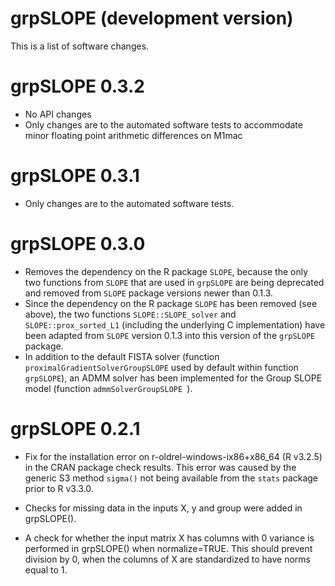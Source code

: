 # grpSLOPE (development version)

This is a list of software changes.

# grpSLOPE 0.3.2

* No API changes
* Only changes are to the automated software tests to accommodate minor floating point arithmetic differences on M1mac

# grpSLOPE 0.3.1

* Only changes are to the automated software tests.

# grpSLOPE 0.3.0

* Removes the dependency on the R package `SLOPE`, because the only two functions from `SLOPE` that are used in `grpSLOPE` are being deprecated and removed from `SLOPE` package versions newer than 0.1.3.
* Since the dependency on the R package `SLOPE` has been removed (see above), the two functions `SLOPE::SLOPE_solver` and `SLOPE::prox_sorted_L1` (including the underlying C implementation) have been adapted from `SLOPE` version 0.1.3 into this version of the `grpSLOPE` package.
* In addition to the default FISTA solver (function `proximalGradientSolverGroupSLOPE` used by default within function `grpSLOPE`), an ADMM solver has been implemented for the Group SLOPE model (function `admmSolverGroupSLOPE `).

# grpSLOPE 0.2.1

* Fix for the installation error on r-oldrel-windows-ix86+x86_64 (R v3.2.5) in the CRAN package check results. This error was caused by the generic S3 method `sigma()` not being available from the `stats` package prior to R v3.3.0.

* Checks for missing data in the inputs X, y and group were added in grpSLOPE().

* A check for whether the input matrix X has columns with 0 variance is performed in grpSLOPE() when normalize=TRUE. This should prevent division by 0, when the columns of X are standardized to have norms equal to 1.
